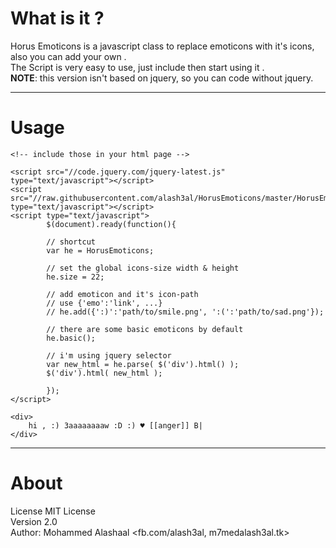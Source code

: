 What is it ?
==============

Horus Emoticons is a javascript class to replace emoticons with it's icons, also you can add your own .  
The Script is very easy to use, just include then start using it .  
**NOTE**: this version isn't based on jquery, so you can code without jquery. 

***


Usage
========

```
<!-- include those in your html page -->

<script src="//code.jquery.com/jquery-latest.js" type="text/javascript"></script>
<script src="//raw.githubusercontent.com/alash3al/HorusEmoticons/master/HorusEmoticons.js" type="text/javascript"></script>
<script type="text/javascript">
        $(document).ready(function(){
            
		// shortcut
		var he = HorusEmoticons;
		
		// set the global icons-size width & height
		he.size = 22;
		
		// add emoticon and it's icon-path
		// use {'emo':'link', ...}
		// he.add({':)':'path/to/smile.png', ':(':'path/to/sad.png'});
		
		// there are some basic emoticons by default
		he.basic();
		
		// i'm using jquery selector
		var new_html = he.parse( $('div').html() );
		$('div').html( new_html );
          
        });
</script>

<div>
	hi , :) 3aaaaaaaaw :D :) ♥ [[anger]] B|
</div>

```

***

About
=======

License MIT License  
Version 2.0  
Author: Mohammed Alashaal <fb.com/alash3al, m7medalash3al.tk>  
